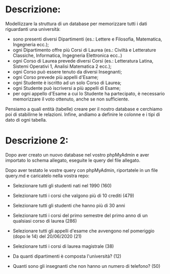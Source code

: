# Descrizione: 

 Modellizzare la struttura di un database per memorizzare tutti i dati riguardanti una università:

- sono presenti diversi Dipartimenti (es.: Lettere e Filosofia, Matematica, Ingegneria ecc.);
- ogni Dipartimento offre più Corsi di Laurea (es.: Civiltà e Letterature Classiche, Informatica, Ingegneria Elettronica ecc..)
- ogni Corso di Laurea prevede diversi Corsi (es.: Letteratura Latina, Sistemi Operativi 1, Analisi Matematica 2 ecc.);
- ogni Corso può essere tenuto da diversi Insegnanti;
- ogni Corso prevede più appelli d'Esame;
- ogni Studente è iscritto ad un solo Corso di Laurea;
- ogni Studente può iscriversi a più appelli di Esame;
- per ogni appello d'Esame a cui lo Studente ha partecipato, è necessario memorizzare il voto ottenuto, anche se non sufficiente.


Pensiamo a quali entità (tabelle) creare per il nostro database e cerchiamo poi di stabilirne le relazioni. Infine, andiamo a definire le colonne e i tipi di dato di ogni tabella.

# Descrizione 2:

Dopo aver creato un nuovo database nel vostro phpMyAdmin e aver importato lo schema allegato, eseguite le query del file allegato.


Dopo aver testato le vostre query con phpMyAdmin, riportatele in un file query.md e caricatelo nella vostra repo: 

- Selezionare tutti gli studenti nati nel 1990 (160)

- Selezionare tutti i corsi che valgono più di 10 crediti (479)

- Selezionare tutti gli studenti che hanno più di 30 anni

- Selezionare tutti i corsi del primo semestre del primo anno di un qualsiasi corso di laurea (286)

- Selezionare tutti gli appelli d'esame che avvengono nel pomeriggio (dopo le 14) del 20/06/2020 (21)

- Selezionare tutti i corsi di laurea magistrale (38)

- Da quanti dipartimenti è composta l'università? (12)

- Quanti sono gli insegnanti che non hanno un numero di telefono? (50)